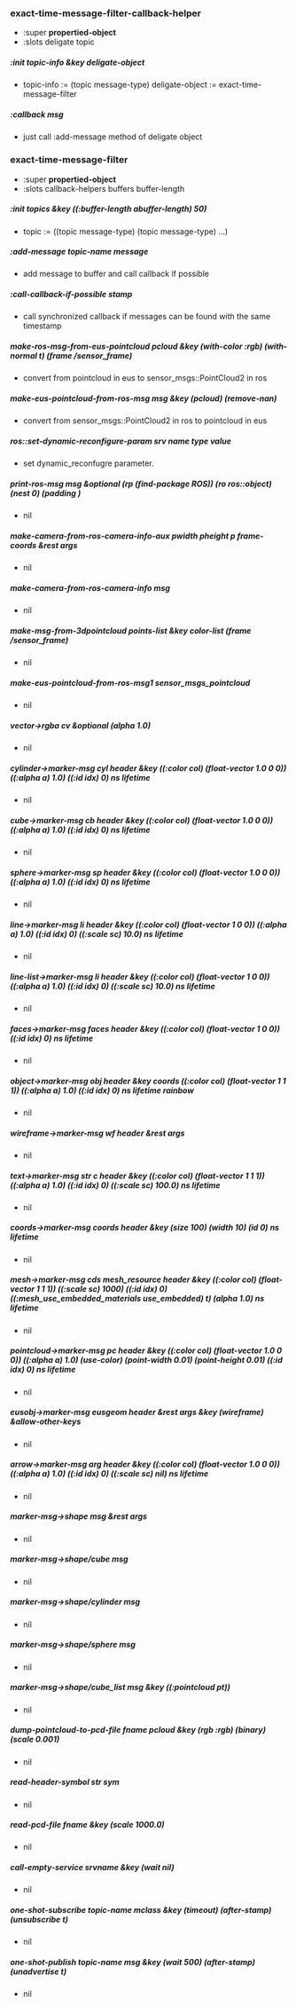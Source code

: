 ### exact-time-message-filter-callback-helper
- :super **propertied-object**
- :slots deligate topic 

##### **:init** topic-info &key deligate-object 
- topic-info := (topic message-type)
     deligate-object := exact-time-message-filter

##### **:callback** msg 
- just call :add-message method of deligate object


### exact-time-message-filter
- :super **propertied-object**
- :slots callback-helpers buffers buffer-length 

##### **:init** topics &key ((:buffer-length abuffer-length) 50) 
- topic := ((topic message-type) (topic message-type) ...)

##### **:add-message** topic-name message 
- add message to buffer and call callback if possible

##### **:call-callback-if-possible** stamp 
- call synchronized callback if messages can be found
with the same timestamp


##### **make-ros-msg-from-eus-pointcloud** pcloud &key (with-color :rgb) (with-normal t) (frame /sensor_frame) 
- convert from pointcloud in eus to sensor_msgs::PointCloud2 in ros

##### **make-eus-pointcloud-from-ros-msg** msg &key (pcloud) (remove-nan) 
- convert from sensor_msgs::PointCloud2 in ros to pointcloud in eus

##### **ros::set-dynamic-reconfigure-param** srv name type value 
- set dynamic_reconfugre parameter.

##### **print-ros-msg** msg &optional (rp (find-package ROS)) (ro ros::object) (nest 0) (padding   ) 
- nil

##### **make-camera-from-ros-camera-info-aux** pwidth pheight p frame-coords &rest args 
- nil

##### **make-camera-from-ros-camera-info** msg 
- nil

##### **make-msg-from-3dpointcloud** points-list &key color-list (frame /sensor_frame) 
- nil

##### **make-eus-pointcloud-from-ros-msg1** sensor_msgs_pointcloud 
- nil

##### **vector->rgba** cv &optional (alpha 1.0) 
- nil

##### **cylinder->marker-msg** cyl header &key ((:color col) (float-vector 1.0 0 0)) ((:alpha a) 1.0) ((:id idx) 0) ns lifetime 
- nil

##### **cube->marker-msg** cb header &key ((:color col) (float-vector 1.0 0 0)) ((:alpha a) 1.0) ((:id idx) 0) ns lifetime 
- nil

##### **sphere->marker-msg** sp header &key ((:color col) (float-vector 1.0 0 0)) ((:alpha a) 1.0) ((:id idx) 0) ns lifetime 
- nil

##### **line->marker-msg** li header &key ((:color col) (float-vector 1 0 0)) ((:alpha a) 1.0) ((:id idx) 0) ((:scale sc) 10.0) ns lifetime 
- nil

##### **line-list->marker-msg** li header &key ((:color col) (float-vector 1 0 0)) ((:alpha a) 1.0) ((:id idx) 0) ((:scale sc) 10.0) ns lifetime 
- nil

##### **faces->marker-msg** faces header &key ((:color col) (float-vector 1 0 0)) ((:id idx) 0) ns lifetime 
- nil

##### **object->marker-msg** obj header &key coords ((:color col) (float-vector 1 1 1)) ((:alpha a) 1.0) ((:id idx) 0) ns lifetime rainbow 
- nil

##### **wireframe->marker-msg** wf header &rest args 
- nil

##### **text->marker-msg** str c header &key ((:color col) (float-vector 1 1 1)) ((:alpha a) 1.0) ((:id idx) 0) ((:scale sc) 100.0) ns lifetime 
- nil

##### **coords->marker-msg** coords header &key (size 100) (width 10) (id 0) ns lifetime 
- nil

##### **mesh->marker-msg** cds mesh_resource header &key ((:color col) (float-vector 1 1 1)) ((:scale sc) 1000) ((:id idx) 0) ((:mesh_use_embedded_materials use_embedded) t) (alpha 1.0) ns lifetime 
- nil

##### **pointcloud->marker-msg** pc header &key ((:color col) (float-vector 1.0 0 0)) ((:alpha a) 1.0) (use-color) (point-width 0.01) (point-height 0.01) ((:id idx) 0) ns lifetime 
- nil

##### **eusobj->marker-msg** eusgeom header &rest args &key (wireframe) &allow-other-keys 
- nil

##### **arrow->marker-msg** arg header &key ((:color col) (float-vector 1.0 0 0)) ((:alpha a) 1.0) ((:id idx) 0) ((:scale sc) nil) ns lifetime 
- nil

##### **marker-msg->shape** msg &rest args 
- nil

##### **marker-msg->shape/cube** msg 
- nil

##### **marker-msg->shape/cylinder** msg 
- nil

##### **marker-msg->shape/sphere** msg 
- nil

##### **marker-msg->shape/cube_list** msg &key ((:pointcloud pt)) 
- nil

##### **dump-pointcloud-to-pcd-file** fname pcloud &key (rgb :rgb) (binary) (scale 0.001) 
- nil

##### **read-header-symbol** str sym 
- nil

##### **read-pcd-file** fname &key (scale 1000.0) 
- nil

##### **call-empty-service** srvname &key (wait nil) 
- nil

##### **one-shot-subscribe** topic-name mclass &key (timeout) (after-stamp) (unsubscribe t) 
- nil

##### **one-shot-publish** topic-name msg &key (wait 500) (after-stamp) (unadvertise t) 
- nil

